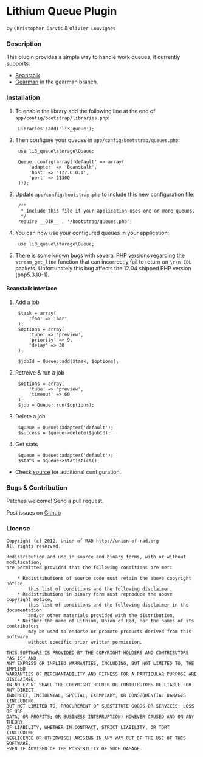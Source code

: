 # Lithium Queue Plugin #
by `Christopher Garvis` & `Olivier Louvignes`


### Description

This plugin provides a simple way to handle work queues, it currently supports:

* [Beanstalk](http://kr.github.com/beanstalkd/).
* [Gearman](http://gearman.org/) in the gearman branch.

### Installation

1. To enable the library add the following line at the end of `app/config/bootstrap/libraries.php`:

        Libraries::add('li3_queue');

2. Then configure your queues in `app/config/bootstrap/queues.php`:

        use li3_queue\storage\Queue;

        Queue::config(array('default' => array(
            'adapter' => 'Beanstalk',
            'host' => '127.0.0.1',
            'port' => 11300
        )));

3. Update `app/config/bootstrap.php` to include this new configuration file:

        /**
         * Include this file if your application uses one or more queues.
         */
        require __DIR__ . '/bootstrap/queues.php';

4. You can now use your configured queues in your application:

        use li3_queue\storage\Queue;

5. There is some [known bugs](https://bugs.php.net/60817) with several PHP versions regarding the `stream_get_line` function that can incorrectly fail to return on `\r\n EOL` packets. Unfortunately this bug affects the 12.04 shipped PHP version (php5.3.10-1).


#### Beanstalk interface

1. Add a job

        $task = array(
            'foo' => 'bar'
        );
        $options = array(
            'tube' => 'preview',
            'priority' => 9,
            'delay' => 30
        );

        $jobId = Queue::add($task, $options);

2. Retreive & run a job

        $options = array(
            'tube' => 'preview',
            'timeout' => 60
        );
        $job = Queue::run($options);

2. Delete a job

        $queue = Queue::adapter('default');
        $success = $queue->delete($jobId);

3. Get stats

        $queue = Queue::adapter('default');
        $stats = $queue->statistics();

* Check [source](https://github.com/UnionOfRAD/li3_queue/blob/master/extensions/adapter/queue/Beanstalk.php) for additional configuration.


### Bugs & Contribution

Patches welcome! Send a pull request.

Post issues on [Github](https://github.com/UnionOfRAD/li3_queue/issues)


### License

    Copyright (c) 2012, Union of RAD http://union-of-rad.org
    All rights reserved.

    Redistribution and use in source and binary forms, with or without modification,
    are permitted provided that the following conditions are met:

        * Redistributions of source code must retain the above copyright notice,
            this list of conditions and the following disclaimer.
        * Redistributions in binary form must reproduce the above copyright notice,
            this list of conditions and the following disclaimer in the documentation
            and/or other materials provided with the distribution.
        * Neither the name of Lithium, Union of Rad, nor the names of its contributors
            may be used to endorse or promote products derived from this software
            without specific prior written permission.

    THIS SOFTWARE IS PROVIDED BY THE COPYRIGHT HOLDERS AND CONTRIBUTORS "AS IS" AND
    ANY EXPRESS OR IMPLIED WARRANTIES, INCLUDING, BUT NOT LIMITED TO, THE IMPLIED
    WARRANTIES OF MERCHANTABILITY AND FITNESS FOR A PARTICULAR PURPOSE ARE DISCLAIMED.
    IN NO EVENT SHALL THE COPYRIGHT HOLDER OR CONTRIBUTORS BE LIABLE FOR ANY DIRECT,
    INDIRECT, INCIDENTAL, SPECIAL, EXEMPLARY, OR CONSEQUENTIAL DAMAGES (INCLUDING,
    BUT NOT LIMITED TO, PROCUREMENT OF SUBSTITUTE GOODS OR SERVICES; LOSS OF USE,
    DATA, OR PROFITS; OR BUSINESS INTERRUPTION) HOWEVER CAUSED AND ON ANY THEORY
    OF LIABILITY, WHETHER IN CONTRACT, STRICT LIABILITY, OR TORT (INCLUDING
    NEGLIGENCE OR OTHERWISE) ARISING IN ANY WAY OUT OF THE USE OF THIS SOFTWARE,
    EVEN IF ADVISED OF THE POSSIBILITY OF SUCH DAMAGE.
